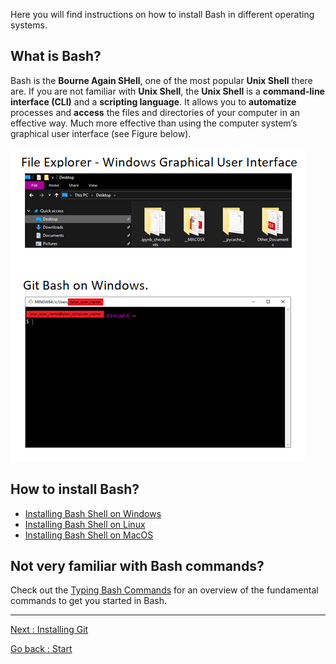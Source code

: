 Here you will find instructions on how to install Bash in different operating systems. 

## What is Bash?

Bash is the **Bourne Again SHell**, one of the most popular **Unix Shell** there are. If you are not familiar with **Unix Shell**, the **Unix Shell** is a **command-line interface (CLI)** and a **scripting language**. It allows you to **automatize** processes and **access** the files and directories of your computer in an effective way. Much more effective than using the computer system’s graphical user interface (see Figure below).  

![Figure_UnixShell](../Figures/Figure_UnixShell.png)

## How to install Bash?

* [Installing Bash Shell on Windows](Install-Bash-on-Windows)
* [Installing Bash Shell on Linux](Install-Bash-on-Linux)
* [Installing Bash Shell on MacOS](Install-Bash-on-MacOS)

## Not very familiar with Bash commands?

Check out the [Typing Bash Commands](Typing-Bash-Commands) for an overview of the fundamental commands to get you started in Bash.
________________________

[Next     : Installing Git](Installing-Git)

[Go back  : Start](00_Start_Here.md)  
